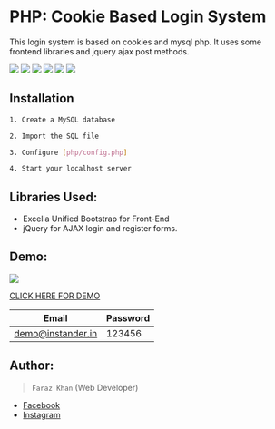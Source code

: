 # PHP: Cookie Based Login System

This login system is based on cookies and mysql php. It uses some frontend libraries and jquery ajax post methods.

![](https://img.shields.io/github/stars/pandao/editor.md.svg) ![](https://img.shields.io/github/forks/pandao/editor.md.svg) ![](https://img.shields.io/github/tag/pandao/editor.md.svg) ![](https://img.shields.io/github/release/pandao/editor.md.svg) ![](https://img.shields.io/github/issues/pandao/editor.md.svg) ![](https://img.shields.io/bower/v/editor.md.svg)



## Installation

```bash
1. Create a MySQL database

2. Import the SQL file 

3. Configure [php/config.php]

4. Start your localhost server
```

## Libraries Used:       
+ Excella Unified Bootstrap for Front-End
+ jQuery for AJAX login and register forms.

## Demo:

![](https://lib.instander.in/s3/demos/github/Screenshot_2022-12-25-15-47-23-471-edit_com.android.chrome.jpg)

[CLICK HERE FOR DEMO](https://ina.instander.in/cookie_login_system/)

|Email  | Password |
| ------------- | ------------- |
| demo@instander.in | 123456  |


## Author:
 > `Faraz Khan` (Web Developer) 

* [Facebook](https://www.facebook.com/farazpyy/)
* [Instagram](https://instagram.com/faraz_py)